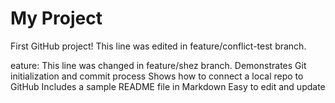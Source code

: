 # My Project
First GitHub project!
This line was edited in feature/conflict-test branch.

eature:
This line was changed in feature/shez branch.
 Demonstrates Git initialization and commit process
 Shows how to connect a local repo to GitHub
 Includes a sample README file in Markdown
 Easy to edit and update